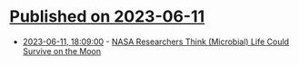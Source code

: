 # [Published on 2023-06-11](index.md)

* [2023-06-11, 18:09:00](https://science.slashdot.org/story/23/06/11/185238/nasa-researchers-think-microbial-life-could-survive-on-the-moon?utm_source=rss1.0mainlinkanon&utm_medium=feed) - [NASA Researchers Think (Microbial) Life Could Survive on the Moon](https://science.slashdot.org/story/23/06/11/185238/nasa-researchers-think-microbial-life-could-survive-on-the-moon?utm_source=rss1.0mainlinkanon&utm_medium=feed)
